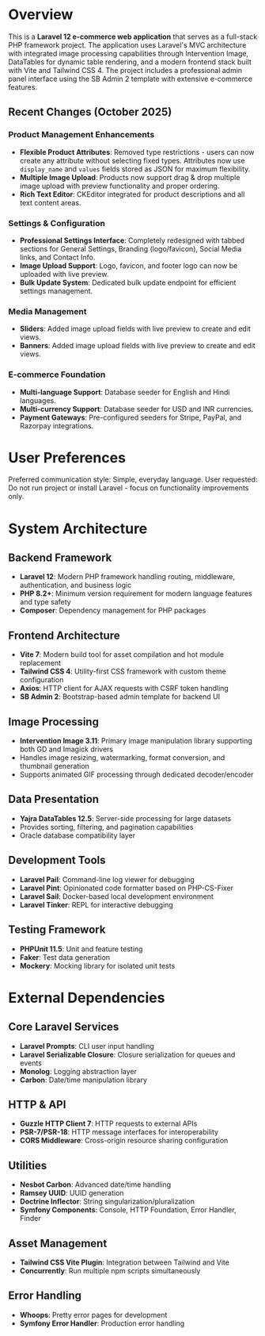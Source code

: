 # Overview

This is a **Laravel 12 e-commerce web application** that serves as a full-stack PHP framework project. The application uses Laravel's MVC architecture with integrated image processing capabilities through Intervention Image, DataTables for dynamic table rendering, and a modern frontend stack built with Vite and Tailwind CSS 4. The project includes a professional admin panel interface using the SB Admin 2 template with extensive e-commerce features.

## Recent Changes (October 2025)

### Product Management Enhancements
- **Flexible Product Attributes**: Removed type restrictions - users can now create any attribute without selecting fixed types. Attributes now use `display_name` and `values` fields stored as JSON for maximum flexibility.
- **Multiple Image Upload**: Products now support drag & drop multiple image upload with preview functionality and proper ordering.
- **Rich Text Editor**: CKEditor integrated for product descriptions and all text content areas.

### Settings & Configuration
- **Professional Settings Interface**: Completely redesigned with tabbed sections for General Settings, Branding (logo/favicon), Social Media links, and Contact Info.
- **Image Upload Support**: Logo, favicon, and footer logo can now be uploaded with live preview.
- **Bulk Update System**: Dedicated bulk update endpoint for efficient settings management.

### Media Management
- **Sliders**: Added image upload fields with live preview to create and edit views.
- **Banners**: Added image upload fields with live preview to create and edit views.

### E-commerce Foundation
- **Multi-language Support**: Database seeder for English and Hindi languages.
- **Multi-currency Support**: Database seeder for USD and INR currencies.
- **Payment Gateways**: Pre-configured seeders for Stripe, PayPal, and Razorpay integrations.

# User Preferences

Preferred communication style: Simple, everyday language.
User requested: Do not run project or install Laravel - focus on functionality improvements only.

# System Architecture

## Backend Framework
- **Laravel 12**: Modern PHP framework handling routing, middleware, authentication, and business logic
- **PHP 8.2+**: Minimum version requirement for modern language features and type safety
- **Composer**: Dependency management for PHP packages

## Frontend Architecture
- **Vite 7**: Modern build tool for asset compilation and hot module replacement
- **Tailwind CSS 4**: Utility-first CSS framework with custom theme configuration
- **Axios**: HTTP client for AJAX requests with CSRF token handling
- **SB Admin 2**: Bootstrap-based admin template for backend UI

## Image Processing
- **Intervention Image 3.11**: Primary image manipulation library supporting both GD and Imagick drivers
- Handles image resizing, watermarking, format conversion, and thumbnail generation
- Supports animated GIF processing through dedicated decoder/encoder

## Data Presentation
- **Yajra DataTables 12.5**: Server-side processing for large datasets
- Provides sorting, filtering, and pagination capabilities
- Oracle database compatibility layer

## Development Tools
- **Laravel Pail**: Command-line log viewer for debugging
- **Laravel Pint**: Opinionated code formatter based on PHP-CS-Fixer
- **Laravel Sail**: Docker-based local development environment
- **Laravel Tinker**: REPL for interactive debugging

## Testing Framework
- **PHPUnit 11.5**: Unit and feature testing
- **Faker**: Test data generation
- **Mockery**: Mocking library for isolated unit tests

# External Dependencies

## Core Laravel Services
- **Laravel Prompts**: CLI user input handling
- **Laravel Serializable Closure**: Closure serialization for queues and events
- **Monolog**: Logging abstraction layer
- **Carbon**: Date/time manipulation library

## HTTP & API
- **Guzzle HTTP Client 7**: HTTP requests to external APIs
- **PSR-7/PSR-18**: HTTP message interfaces for interoperability
- **CORS Middleware**: Cross-origin resource sharing configuration

## Utilities
- **Nesbot Carbon**: Advanced date/time handling
- **Ramsey UUID**: UUID generation
- **Doctrine Inflector**: String singularization/pluralization
- **Symfony Components**: Console, HTTP Foundation, Error Handler, Finder

## Asset Management
- **Tailwind CSS Vite Plugin**: Integration between Tailwind and Vite
- **Concurrently**: Run multiple npm scripts simultaneously

## Error Handling
- **Whoops**: Pretty error pages for development
- **Symfony Error Handler**: Production error handling